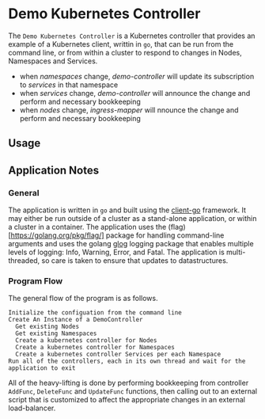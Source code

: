 # Demo Kubernetes Controller

The `Demo Kubernetes Controller` is a Kubernetes controller that provides an example of a Kubernetes client, writtin
in `go`, that can be run from the command line, or from within a cluster to respond to changes in Nodes, Namespaces and
Services.

* when *namespaces* change, *demo-controller* will update its subscription to *services* in that namespace
* when *services* change, *demo-controller* will announce the change and perform and necessary bookkeeping
* when *nodes* change, *ingress-mapper* will nnounce the change and perform and necessary bookkeeping

## Usage

## Application Notes

### General

The application is written in `go` and built using the [client-go](https://github.com/k8s.io/client-go) framework. It may either
be run outside of a cluster as a stand-alone application, or within a cluster in a container. The application uses the
(flag)[https://golang.org/pkg/flag/] package for handling command-line arguments and  uses the golang
[glog](https://godoc.org/github.com/golang/glog) logging package that enables multiple levels of logging: Info, Warning, Error,
and Fatal. The application is multi-threaded, so care is taken to ensure that updates to datastructures.

### Program Flow

The general flow of the program is as follows.


```
Initialize the configuation from the command line
Create An Instance of a DemoController
  Get existing Nodes
  Get existing Namespaces
  Create a kubernetes controller for Nodes
  Create a kubernetes controller for Namespaces
  Create a kubernetes controller Services per each Namespace
Run all of the controllers, each in its own thread and wait for the application to exit
```

All of the heavy-lifting is done by performing bookkeeping from controller `AddFunc`, `DeleteFunc` and `UpdateFunc` functions, 
then calling out to an external script that is customized to affect the appropriate changes in an external load-balancer.
